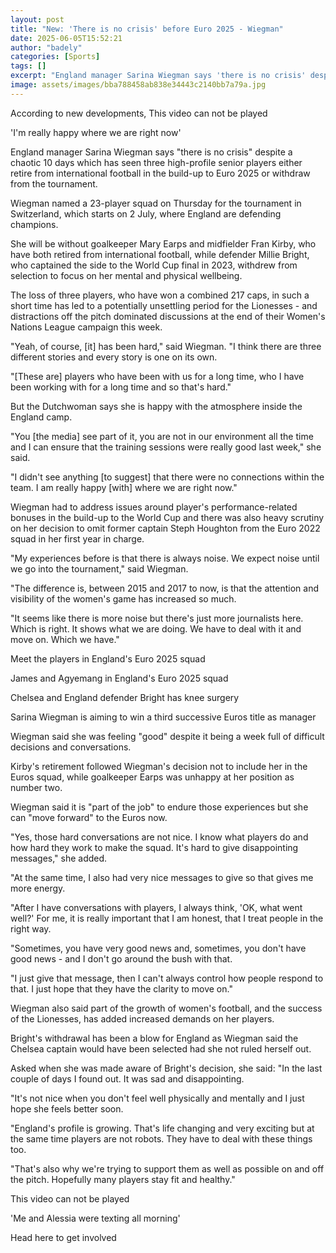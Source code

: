 ```yaml
---
layout: post
title: "New: 'There is no crisis' before Euro 2025 - Wiegman"
date: 2025-06-05T15:52:21
author: "badely"
categories: [Sports]
tags: []
excerpt: "England manager Sarina Wiegman says 'there is no crisis' despite a chaotic 10 days in the build-up to Euro 2025."
image: assets/images/bba788458ab838e34443c2140bb7a79a.jpg
---
```


According to new developments, This video can not be played

'I'm really happy where we are right now'

England manager Sarina Wiegman says "there is no crisis" despite a chaotic 10 days which has seen three high-profile senior players either retire from international football in the build-up to Euro 2025 or withdraw from the tournament.

Wiegman named a 23-player squad on Thursday for the tournament in Switzerland, which starts on 2 July, where England are defending champions.

She will be without goalkeeper Mary Earps and midfielder Fran Kirby, who have both retired from international football, while defender Millie Bright, who captained the side to the World Cup final in 2023, withdrew from selection to focus on her mental and physical wellbeing.

The loss of three players, who have won a combined 217 caps, in such a short time has led to a potentially unsettling period for the Lionesses - and distractions off the pitch dominated discussions at the end of their Women's Nations League campaign this week.

"Yeah, of course, [it] has been hard," said Wiegman. "I think there are three different stories and every story is one on its own. 

"[These are] players who have been with us for a long time, who I have been working with for a long time and so that's hard."

But the Dutchwoman says she is happy with the atmosphere inside the England camp.

"You [the media] see part of it, you are not in our environment all the time and I can ensure that the training sessions were really good last week," she said.

"I didn't see anything [to suggest] that there were no connections within the team. I am really happy [with] where we are right now."

Wiegman had to address issues around player's performance-related bonuses in the build-up to the World Cup and there was also heavy scrutiny on her decision to omit former captain Steph Houghton from the Euro 2022 squad in her first year in charge. 

"My experiences before is that there is always noise. We expect noise until we go into the tournament," said Wiegman. 

"The difference is, between 2015 and 2017 to now, is that the attention and visibility of the women's game has increased so much.

"It seems like there is more noise but there's just more journalists here. Which is right. It shows what we are doing. We have to deal with it and move on. Which we have."

Meet the players in England's Euro 2025 squad

James and Agyemang in England's Euro 2025 squad

Chelsea and England defender Bright has knee surgery

Sarina Wiegman is aiming to win a third successive Euros title as manager

Wiegman said she was feeling "good" despite it being a week full of difficult decisions and conversations.

Kirby's retirement followed Wiegman's decision not to include her in the Euros squad, while goalkeeper Earps was unhappy at her position as number two. 

Wiegman said it is "part of the job" to endure those experiences but she can "move forward" to the Euros now.

"Yes, those hard conversations are not nice. I know what players do and how hard they work to make the squad. It's hard to give disappointing messages," she added. 

"At the same time, I also had very nice messages to give so that gives me more energy.

"After I have conversations with players, I always think, 'OK, what went well?' For me, it is really important that I am honest, that I treat people in the right way.

"Sometimes, you have very good news and, sometimes, you don't have good news - and I don't go around the bush with that. 

"I just give that message, then I can't always control how people respond to that. I just hope that they have the clarity to move on."

Wiegman also said part of the growth of women's football, and the success of the Lionesses, has added increased demands on her players.

Bright's withdrawal has been a blow for England as Wiegman said the Chelsea captain would have been selected had she not ruled herself out.

Asked when she was made aware of Bright's decision, she said: "In the last couple of days I found out. It was sad and disappointing. 

"It's not nice when you don't feel well physically and mentally and I just hope she feels better soon. 

"England's profile is growing. That's life changing and very exciting but at the same time players are not robots. They have to deal with these things too. 

"That's also why we're trying to support them as well as possible on and off the pitch. Hopefully many players stay fit and healthy."

This video can not be played

'Me and Alessia were texting all morning'

Head here to get involved

